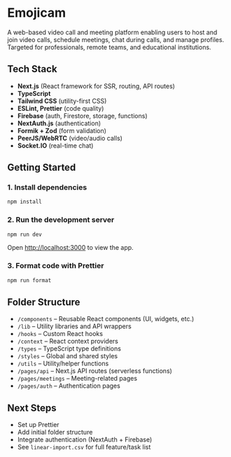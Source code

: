 # Emojicam

A web-based video call and meeting platform enabling users to host and join video calls, schedule meetings, chat during calls, and manage profiles. Targeted for professionals, remote teams, and educational institutions.

## Tech Stack

- **Next.js** (React framework for SSR, routing, API routes)
- **TypeScript**
- **Tailwind CSS** (utility-first CSS)
- **ESLint, Prettier** (code quality)
- **Firebase** (auth, Firestore, storage, functions)
- **NextAuth.js** (authentication)
- **Formik + Zod** (form validation)
- **PeerJS/WebRTC** (video/audio calls)
- **Socket.IO** (real-time chat)

## Getting Started

### 1. Install dependencies

```bash
npm install
```

### 2. Run the development server

```bash
npm run dev
```

Open [http://localhost:3000](http://localhost:3000) to view the app.

### 3. Format code with Prettier

```bash
npm run format
```

## Folder Structure

- `/components` – Reusable React components (UI, widgets, etc.)
- `/lib` – Utility libraries and API wrappers
- `/hooks` – Custom React hooks
- `/context` – React context providers
- `/types` – TypeScript type definitions
- `/styles` – Global and shared styles
- `/utils` – Utility/helper functions
- `/pages/api` – Next.js API routes (serverless functions)
- `/pages/meetings` – Meeting-related pages
- `/pages/auth` – Authentication pages

## Next Steps

- Set up Prettier
- Add initial folder structure
- Integrate authentication (NextAuth + Firebase)
- See `linear-import.csv` for full feature/task list
